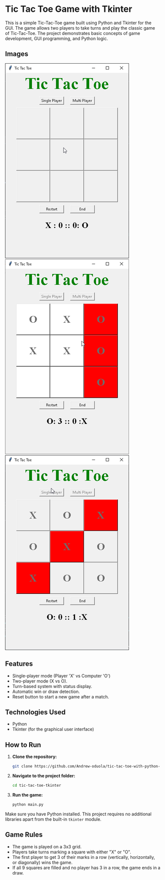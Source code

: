 # Tic Tac Toe Game with Tkinter
This is a simple Tic-Tac-Toe game built using Python and Tkinter for the GUI. The game allows two players to take turns and play the classic game of Tic-Tac-Toe. The project demonstrates basic concepts of game development, GUI programming, and Python logic.

## Images
![Tic Tac Toe Game](images/game_first_display.png)
![O winning the game](images/o3_wins.png)
![X winning the game](images/x_wins.png)

## Features
- Single-player mode (Player 'X' vs Computer 'O')
- Two-player mode (X vs O).
- Turn-based system with status display.
- Automatic win or draw detection.
- Reset button to start a new game after a match.

## Technologies Used
- Python
- Tkinter (for the graphical user interface)

## How to Run

1. **Clone the repository:**
   ```bash
   git clone https://github.com/Andrew-oduola/tic-tac-toe-with-python-tkinter
   ```

2. **Navigate to the project folder:**
   ```bash
   cd tic-tac-toe-tkinter
   ```

3. **Run the game:**
   ```bash
   python main.py
   ```

Make sure you have Python installed. This project requires no additional libraries apart from the built-in `tkinter` module.

## Game Rules
- The game is played on a 3x3 grid.
- Players take turns marking a square with either "X" or "O".
- The first player to get 3 of their marks in a row (vertically, horizontally, or diagonally) wins the game.
- If all 9 squares are filled and no player has 3 in a row, the game ends in a draw.
